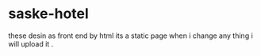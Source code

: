 # saske-hotel
these desin as front end by html its a static page 
when i change any thing i will upload it .
